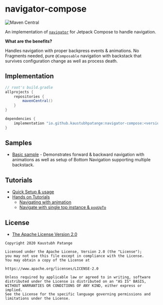 # navigator-compose

![Maven Central](https://img.shields.io/maven-central/v/io.github.kaustubhpatange/navigator-compose)

An implementation of [`navigator`](https://github.com/KaustubhPatange/navigator) for Jetpack Compose to handle navigation.

**What are the benefits?**

Handles navigation with proper backpress events & animations. No Fragments needed, pure `@Composable` navigation with backstack that survives configuration change as well as process death.

## Implementation

```groovy
// root's build.gradle
allprojects {
    repositories {
        mavenCentral()
    }
}
```

```groovy
dependencies {
    implementation "io.github.kaustubhpatange:navigator-compose:<version>"
}
```

## Samples

- [Basic sample](/samples/basic-sample) - Demonstrates forward & backward navigation with animations as well as setup of Bottom Navigation supporting multiple backstack.

## Tutorials

- [Quick Setup & usage](https://github.com/KaustubhPatange/navigator/wiki/Compose-Setup)
- [Hands on Tutorials](https://github.com/KaustubhPatange/navigator/wiki/Compose-Navigator-Tutorials)
  - [Navigating with animation](#navigating-with-animation)
  - [Navigate with single top instance & `popUpTo`](#navigate-with-single-top-instance-&-popUpTo)

## License

- [The Apache License Version 2.0](https://www.apache.org/licenses/LICENSE-2.0.txt)

```
Copyright 2020 Kaustubh Patange

Licensed under the Apache License, Version 2.0 (the "License");
you may not use this file except in compliance with the License.
You may obtain a copy of the License at

https://www.apache.org/licenses/LICENSE-2.0

Unless required by applicable law or agreed to in writing, software
distributed under the License is distributed on an "AS IS" BASIS,
WITHOUT WARRANTIES OR CONDITIONS OF ANY KIND, either express or implied.
See the License for the specific language governing permissions and
limitations under the License.
```
